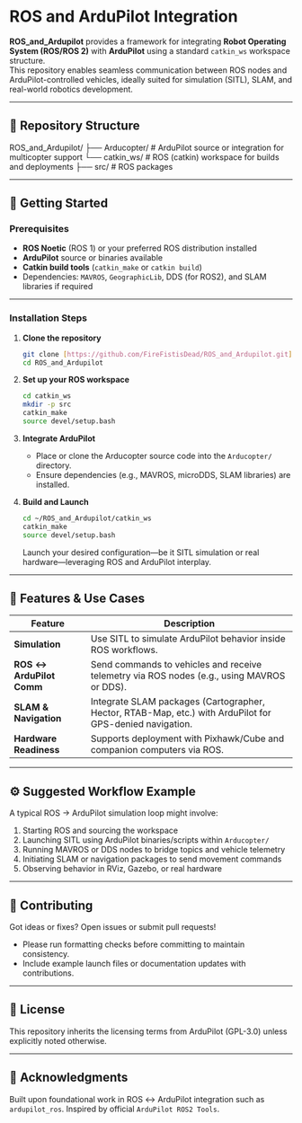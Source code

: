 # ROS and ArduPilot Integration

**ROS_and_Ardupilot** provides a framework for integrating **Robot Operating System (ROS/ROS 2)** with **ArduPilot** using a standard `catkin_ws` workspace structure.  
This repository enables seamless communication between ROS nodes and ArduPilot-controlled vehicles, ideally suited for simulation (SITL), SLAM, and real-world robotics development.

---

## 📂 Repository Structure
ROS_and_Ardupilot/
├── Arducopter/ # ArduPilot source or integration for multicopter support
└── catkin_ws/ # ROS (catkin) workspace for builds and deployments
├── src/ # ROS packages


---
## 🚀 Getting Started

### Prerequisites

-   **ROS Noetic** (ROS 1) or your preferred ROS distribution installed
-   **ArduPilot** source or binaries available
-   **Catkin build tools** (`catkin_make` or `catkin build`)
-   Dependencies: `MAVROS`, `GeographicLib`, DDS (for ROS2), and SLAM libraries if required

---

### Installation Steps

1.  **Clone the repository**
    ```bash
    git clone [https://github.com/FireFistisDead/ROS_and_Ardupilot.git](https://github.com/FireFistisDead/ROS_and_Ardupilot.git)
    cd ROS_and_Ardupilot
    ```

2.  **Set up your ROS workspace**
    ```bash
    cd catkin_ws
    mkdir -p src
    catkin_make
    source devel/setup.bash
    ```

3.  **Integrate ArduPilot**
    -   Place or clone the Arducopter source code into the `Arducopter/` directory.
    -   Ensure dependencies (e.g., MAVROS, microDDS, SLAM libraries) are installed.

4.  **Build and Launch**
    ```bash
    cd ~/ROS_and_Ardupilot/catkin_ws
    catkin_make
    source devel/setup.bash
    ```
    Launch your desired configuration—be it SITL simulation or real hardware—leveraging ROS and ArduPilot interplay.

---

## 🔧 Features & Use Cases

| Feature                     | Description                                                                                             |
| --------------------------- | ------------------------------------------------------------------------------------------------------- |
| **Simulation** | Use SITL to simulate ArduPilot behavior inside ROS workflows.                                           |
| **ROS ↔ ArduPilot Comm** | Send commands to vehicles and receive telemetry via ROS nodes (e.g., using MAVROS or DDS).              |
| **SLAM & Navigation** | Integrate SLAM packages (Cartographer, Hector, RTAB-Map, etc.) with ArduPilot for GPS-denied navigation. |
| **Hardware Readiness** | Supports deployment with Pixhawk/Cube and companion computers via ROS.                                  |

---

## ⚙️ Suggested Workflow Example

A typical ROS → ArduPilot simulation loop might involve:

1.  Starting ROS and sourcing the workspace
2.  Launching SITL using ArduPilot binaries/scripts within `Arducopter/`
3.  Running MAVROS or DDS nodes to bridge topics and vehicle telemetry
4.  Initiating SLAM or navigation packages to send movement commands
5.  Observing behavior in RViz, Gazebo, or real hardware

---

## 🤝 Contributing

Got ideas or fixes? Open issues or submit pull requests!

-   Please run formatting checks before committing to maintain consistency.
-   Include example launch files or documentation updates with contributions.

---

## 📜 License

This repository inherits the licensing terms from ArduPilot (GPL-3.0) unless explicitly noted otherwise.

---

## 🙌 Acknowledgments

Built upon foundational work in ROS ↔ ArduPilot integration such as `ardupilot_ros`. Inspired by official `ArduPilot ROS2 Tools`.






